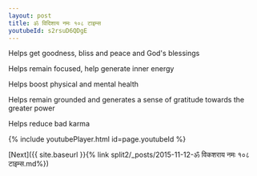 ```yaml
---
layout: post
title: ॐ विदिशाय नमः १०८ टाइम्स
youtubeId: s2rsuD6QDgE
---
```

 
 
Helps get goodness, bliss and peace and God's blessings
 
Helps remain focused, help generate inner energy 
 
Helps boost physical and mental health 
 
Helps remain grounded and generates a sense of gratitude towards the greater power 
 
Helps reduce bad karma
 
 
 
 


{% include youtubePlayer.html id=page.youtubeId %}
 
[Next]({{ site.baseurl }}{% link  split2/_posts/2015-11-12-ॐ विकशराय नमः  १०८ टाइम्स.md%})
 
